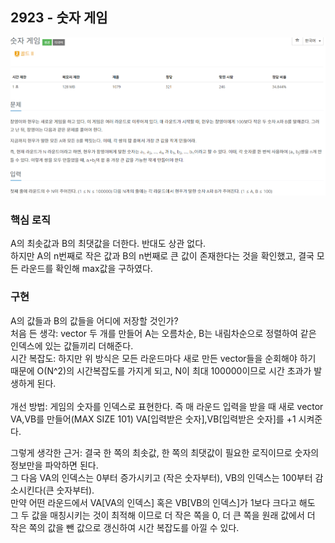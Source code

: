 ## 2923 - 숫자 게임
![default](./image/0104-1.png)
### 핵심 로직
A의 최솟값과 B의 최댓값을 더한다. 반대도 상관 없다.
<br>
하지만 A의 n번째로 작은 값과 B의 n번째로 큰 값이 존재한다는 것을 확인했고, 결국 모든 라운드를 확인해 max값을 구하였다.
### 구현
A의 값들과 B의 값들을 어디에 저장할 것인가?
<br>
처음 든 생각: vector 두 개를 만들어 A는 오름차순, B는 내림차순으로 정렬하여 같은 인덱스에 있는 값들끼리 더해준다.
<br>
시간 복잡도: 하지만 위 방식은 모든 라운드마다 새로 만든 vector들을 순회해야 하기 때문에 O(N^2)의 시간복잡도를 가지게 되고, N이 최대 100000이므로 시간 초과가 발생하게 된다.
<br></br>
개선 방법: 게임의 숫자를 인덱스로 표현한다. 즉 매 라운드 입력을 받을 때 새로 vector VA,VB를 만들어(MAX SIZE 101) VA[입력받은 숫자],VB[입력받은 숫자]를 +1 시켜준다.

그렇게 생각한 근거: 결국 한 쪽의 최솟값, 한 쪽의 최댓값이 필요한 로직이므로 숫자의 정보만을 파악하면 된다.
<br>
그 다음 VA의 인덱스는 0부터 증가시키고 (작은 숫자부터), VB의 인덱스는 100부터 감소시킨다(큰 숫자부터).
<br>
만약 어떤 라운드에서 VA[VA의 인덱스] 혹은 VB[VB의 인덱스]가 1보다 크다고 해도 그 두 값을 매칭시키는 것이 최적해 이므로 더 작은 쪽을 0, 더 큰 쪽을 원래 값에서 더 작은 쪽의 값을 뺀 값으로 갱신하여 시간 복잡도를 아낄 수 있다.

